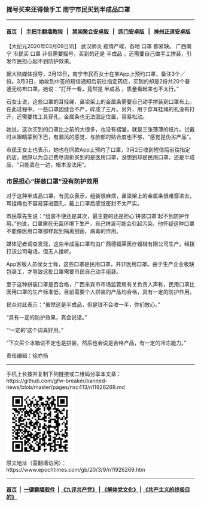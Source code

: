 ### 摇号买来还得做手工 南宁市民买到半成品口罩
------------------------

#### [首页](https://github.com/gfw-breaker/banned-news/blob/master/README.md) &nbsp;&nbsp;|&nbsp;&nbsp; [手把手翻墙教程](https://github.com/gfw-breaker/guides/wiki) &nbsp;&nbsp;|&nbsp;&nbsp; [禁闻聚合安卓版](https://github.com/gfw-breaker/bn-android) &nbsp;&nbsp;|&nbsp;&nbsp; [网门安卓版](https://github.com/oGate2/oGate) &nbsp;&nbsp;|&nbsp;&nbsp; [神州正道安卓版](https://github.com/SzzdOgate/update) 



<div><p>
 【大纪元2020年03月09日讯】
 <ok href="https://www.epochtimes.com/gb/tag/%E6%AD%A6%E6%B1%89%E8%82%BA%E7%82%8E.html">
  武汉肺炎
 </ok>
 疫情严峻，各地
 <ok href="https://www.epochtimes.com/gb/tag/%E5%8F%A3%E7%BD%A9.html">
  口罩
 </ok>
 都紧缺。
 <ok href="https://www.epochtimes.com/gb/tag/%E5%B9%BF%E8%A5%BF%E5%8D%97%E5%AE%81.html">
  广西南宁
 </ok>
 市民买
 <ok href="https://www.epochtimes.com/gb/tag/%E5%8F%A3%E7%BD%A9.html">
  口罩
 </ok>
 非但需要摇号，买到的还是
 <ok href="https://www.epochtimes.com/gb/tag/%E5%8D%8A%E6%88%90%E5%93%81.html">
  半成品
 </ok>
 ，还需要自己做手工拼装，引发市民担心起不到防护效果。
</p>
<p>
 据大陆媒体报导，2月13日，南宁市民石女士在某App上预约口罩，备注3个／份。3月3日，她收到中签的短信通知后前往指定药店，买到的却是2份共20个普通无纺布口罩。她说：“打开一看，竟然是
 <ok href="https://www.epochtimes.com/gb/tag/%E5%8D%8A%E6%88%90%E5%93%81.html">
  半成品
 </ok>
 ，质量看起来也不太行。”
</p>
<p>
 石女士说，这些口罩的耳挂绳、鼻梁架上的金属条需要自己动手拼装到口罩布上。在此过程中，一些口罩因缝合不严，碎成了三片。另外，用于穿耳挂绳的孔没有打开，还需要找工具穿孔，金属条也无法固定位置，容易松动。
</p>
<p>
 她说，这次买到的口罩比之前的大很多，也没有褶皱，就是三张薄薄的纸片。试戴时从眼睛蒙到下巴，有漏风的感觉，与脸部的贴合度也不够，“感觉是伪劣产品”。
</p>
<p>
 市民王女士也表示，她也在同款App上预约了口罩，3月2日收到短信后前往指定药店。她原以为自己费尽周折买到的是医用口罩，没想到却是民用口罩，还是半成品，“只能丢在一边，根本没法用”。
</p>
<h3>
 市民担心“拼装口罩”没有防护效用
</h3>
<p>
 对于这种半成品口罩，有民众表示，组装很麻烦，鼻梁架上的金属条很难穿进去，耳挂绳也不容易穿进圆孔，戴上口罩后感觉密封不太严实。
</p>
<p>
 市民覃先生说：“组装不便还是其次，最主要的还是担心‘拼装口罩’起不到防护作用。”他说，口罩需在无菌环境下生产，自己拼装可能会引起污染。他怀疑这种口罩不能像医用口罩那样起到隔离细菌、病毒的作用。
</p>
<p>
 媒体记者调查发现，这些半成品口罩均由广西德福莱医疗器械有限公司生产。经拨打该公司电话，但无人接听。
</p>
<p>
 App客服人员侯女士称，这些口罩是民用口罩，并非医用口罩。由于生产企业极缺包装工，才导致这批口罩需要市民自己动手组装。
</p>
<p>
 至于这种拼装口罩是否合格，广西来宾市市场监管局有关负责人声称，民用口罩比医用口罩的生产标准低，目前需要个人拼装的产品均合格，具有一定的防护作用。
</p>
<p>
 民众对此表示：“虽然这是半成品，但是钱不会收一半，你们放心。”
</p>
<p>
 “具有一定的防护效果，真会说话。”
</p>
<p>
 “‘一定的’这个词真好用。”
</p>
<p>
 “下次买个冰箱说不定也是拼装，然后也会说是合格产品，有一定的冷冻能力。”
</p>
<p>
 责任编辑：徐亦扬
</p>
</div>
<hr/>
手机上长按并复制下列链接或二维码分享本文章：<br/>
https://github.com/gfw-breaker/banned-news/blob/master/pages/nsc413/n11926269.md <br/>
<a href='https://github.com/gfw-breaker/banned-news/blob/master/pages/nsc413/n11926269.md'><img src='https://github.com/gfw-breaker/banned-news/blob/master/pages/nsc413/n11926269.md.png'/></a> <br/>
原文地址（需翻墙访问）：https://www.epochtimes.com/gb/20/3/9/n11926269.htm


------------------------
#### [首页](https://github.com/gfw-breaker/banned-news/blob/master/README.md) &nbsp;|&nbsp; [一键翻墙软件](https://github.com/gfw-breaker/nogfw/blob/master/README.md) &nbsp;| [《九评共产党》](https://github.com/gfw-breaker/9ping.md/blob/master/README.md#九评之一评共产党是什么) | [《解体党文化》](https://github.com/gfw-breaker/jtdwh.md/blob/master/README.md) | [《共产主义的终极目的》](https://github.com/gfw-breaker/gczydzjmd.md/blob/master/README.md)


<img src='http://gfw-breaker.win/banned-news/pages/nsc413/n11926269.md' width='0px' height='0px'/>